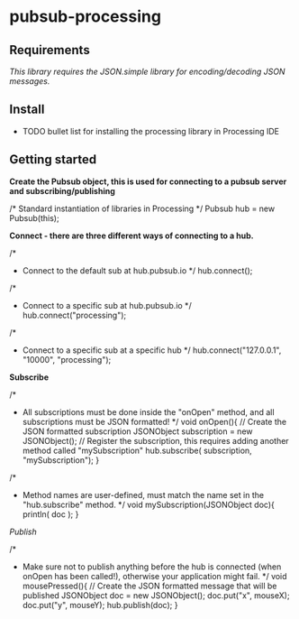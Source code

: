 # pubsub-processing

## Requirements
*This library requires the JSON.simple library for encoding/decoding JSON messages.*

## Install
* TODO bullet list for installing the processing library in Processing IDE

## Getting started
**Create the Pubsub object, this is used for connecting to a pubsub server and subscribing/publishing**

/* Standard instantiation of libraries in Processing */
Pubsub hub = new Pubsub(this);

**Connect - there are three different ways of connecting to a hub.**

/*
 * Connect to the default sub at hub.pubsub.io
 */
hub.connect();

/*
 * Connect to a specific sub at hub.pubsub.io
 */
hub.connect("processing");

/*
 * Connect to a specific sub at a specific hub
 */
hub.connect("127.0.0.1", "10000", "processing");
 
**Subscribe**

/*
 * All subscriptions must be done inside the "onOpen" method, and all subscriptions must be JSON formatted!
 */
void onOpen(){
  // Create the JSON formatted subscription
  JSONObject subscription = new JSONObject();
  // Register the subscription, this requires adding another method called "mySubscription"
  hub.subscribe( subscription, "mySubscription");
}

/*
 * Method names are user-defined, must match the name set in the "hub.subscribe" method.
 */
void mySubscription(JSONObject doc){
  println( doc );
}

*Publish*

/*
 * Make sure not to publish anything before the hub is connected (when onOpen has been called!), otherwise your application might fail.
 */
void mousePressed(){
  // Create the JSON formatted message that will be published
  JSONObject doc = new JSONObject();
  doc.put("x", mouseX);
  doc.put("y", mouseY);
  hub.publish(doc);
}